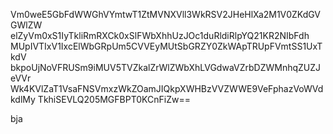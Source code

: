 Vm0weE5GbFdWWGhVYmtwT1ZtMVNXVll3WkRSV2JHeHlXa2M1V0ZKdGVGWlZW
elZyVm0xS1IyTkliRmRXCk0xSlFWbXhhUzJOc1duRldiRlpYQ21KR2NIbFdh
MUpIVTIxV1IxcElWbGRpUm5CVVEyMUtSbGRZY0ZkWApTRUpFVmtSS1UxTkdV
bkpoUjNoVFRUSm9iMUV5TVZkalZrWlZWbXhLVGdwaVZrbDZWMnhqZUZJeVVr
Wk4KVlZaT1VsaFNSVmxzWkZOamJIQkpXWHBzVVZWWE9VeFphazVoWVdkdlMy
TkhiSEVLQ205MGFBPT0KCnFiZw==

bja